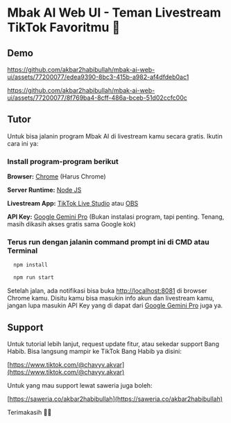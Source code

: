 # Mbak AI Web UI - Teman Livestream TikTok Favoritmu 🤗

## Demo

https://github.com/akbar2habibullah/mbak-ai-web-ui/assets/77200077/edea9390-8bc3-415b-a982-af4dfdeb0ac1

https://github.com/akbar2habibullah/mbak-ai-web-ui/assets/77200077/8f769ba4-8cff-486a-bceb-51d02ccfc00c

## Tutor

Untuk bisa jalanin program Mbak AI di livestream kamu secara gratis. Ikutin cara ini ya:

### Install program-program berikut

**Browser:** [Chrome](https://www.google.com/chrome/) (Harus Chrome)

**Server Runtime:** [Node JS](https://nodejs.org/en)

**Livestream App:** [TikTok Live Studio](https://www.tiktok.com/studio/download) atau [OBS](https://obsproject.com/)

**API Key:** [Google Gemini Pro](https://ai.google.dev/) (Bukan instalasi program, tapi penting. Tenang, masih dikasih akses gratis sama Google kok)

### Terus run dengan jalanin command prompt ini di CMD atau Terminal

```bash
  npm install
```
```bash
  npm run start
```

Setelah jalan, ada notifikasi bisa buka [http://localhost:8081](http://localhost:8081) di browser Chrome kamu. Disitu kamu bisa masukin info akun dan livestream kamu, jangan lupa masukin API Key yang di dapat dari [Google Gemini Pro](https://ai.google.dev/) juga ya.

## Support

Untuk tutorial lebih lanjut, request update fitur, atau sekedar support Bang Habib. Bisa langsung mampir ke TikTok Bang Habib ya disini:

[https://www.tiktok.com/@chavyv.akvar](https://www.tiktok.com/@chavyv.akvar)

Untuk yang mau support lewat saweria juga boleh:

[https://saweria.co/akbar2habibullah](https://saweria.co/akbar2habibullah)

Terimakasih 🙏😇
